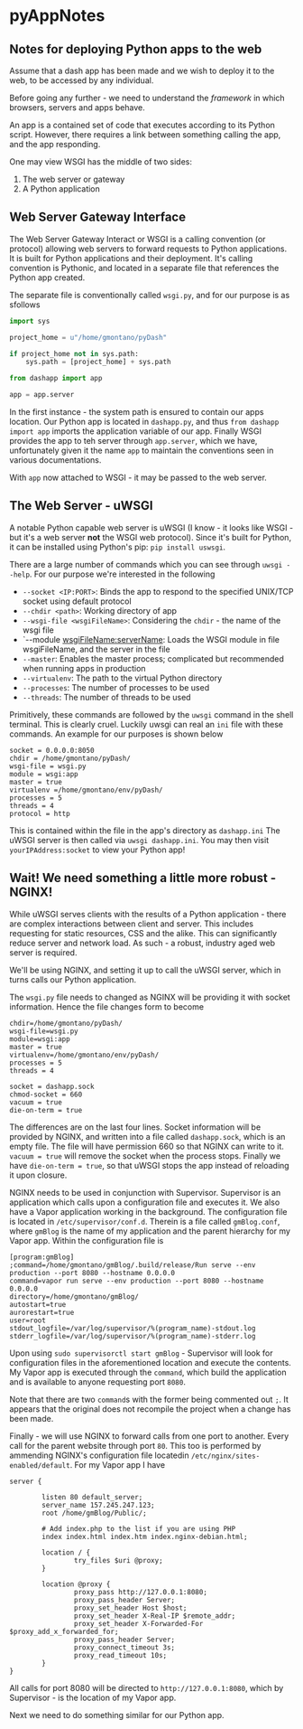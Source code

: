 # pyAppNotes
## Notes for deploying Python apps to the web

Assume that a dash app has been made and we wish to deploy it to the web, to be accessed by any individual.

Before going any further - we need to understand the *framework* in which browsers, servers and apps behave.

An app is a contained set of code that executes according to its Python script. However, there requires a link between something calling the app, and the app responding.

One may view WSGI has the middle of two sides:

1. The web server or gateway
2. A Python application

## Web Server Gateway Interface

The Web Server Gateway Interact or WSGI is a calling convention (or protocol) allowing web servers to forward requests to Python applications. It is built for Python applications and their deployment. It's calling convention is Pythonic, and located in a separate file that references the Python app created.

The separate file is conventionally called `wsgi.py`, and for our purpose is as sfollows

```python
import sys

project_home = u"/home/gmontano/pyDash"

if project_home not in sys.path:
    sys.path = [project_home] + sys.path

from dashapp import app

app = app.server
```

In the first instance - the system path is ensured to contain our apps location. Our Python app is located in `dashapp.py`, and thus `from dashapp import app` imports the application variable of our app. Finally WSGI provides the app to teh server through `app.server`, which we have, unfortunately given it the name `app` to maintain the conventions seen in various documentations.

With `app` now attached to WSGI - it may be passed to the web server.

## The Web Server - uWSGI

A notable Python capable web server is uWSGI (I know - it looks like WSGI - but it's a web server **not** the WSGI web protocol). Since it's built for Python, it can be installed using Python's pip: `pip install uswsgi`.

There are a large number of commands which you can see through `uwsgi --help`. For our purpose we're interested in the following

- `--socket <IP:PORT>`: Binds the app to respond to the specified UNIX/TCP socket using default protocol
- `--chdir <path>`: Working directory of app
- `--wsgi-file <wsgiFileName>`: Considering the `chdir` - the name of the wsgi file
- `--module <wsgiFileName:serverName>: Loads the WSGI module in file wsgiFileName, and the server in the file
- `--master`: Enables the master process; complicated but recommended when running apps in production
- `--virtualenv`: The path to the virtual Python directory
- `--processes`: The number of processes to be used
- `--threads`: The number of threads to be used

Primitively, these commands are followed by the `uwsgi` command in the shell terminal. This is clearly cruel. Luckily uwsgi can real an `ini` file with these commands. An example for our purposes is shown below

```shl
socket = 0.0.0.0:8050
chdir = /home/gmontano/pyDash/
wsgi-file = wsgi.py
module = wsgi:app
master = true
virtualenv =/home/gmontano/env/pyDash/
processes = 5
threads = 4
protocol = http
```

This is contained within the file in the app's directory as `dashapp.ini` The uWSGI server is then called via `uwsgi dashapp.ini`. You may then visit `yourIPAddress:socket` to view your Python app!

## Wait! We need something a little more robust - NGINX!

While uWSGI serves clients with the results of a Python application - there are complex interactions between client and server. This includes requesting for static resources, CSS and the alike. This can significantly reduce server and network load. As such - a robust, industry aged web server is required. 

We'll be using NGINX, and setting it up to call the uWSGI server, which in turns calls our Python application.

The `wsgi.py` file needs to changed as NGINX will be providing it with socket information. Hence the file changes form to become

```shl
chdir=/home/gmontano/pyDash/
wsgi-file=wsgi.py
module=wsgi:app
master = true
virtualenv=/home/gmontano/env/pyDash/
processes = 5
threads = 4

socket = dashapp.sock
chmod-socket = 660
vacuum = true
die-on-term = true
```

The differences are on the last four lines. Socket information will be provided by NGINX, and written into a file called `dashapp.sock`, which is an empty file. The file will have permission 660 so that NGINX can write to it. `vacuum = true` will remove the socket when the process stops. Finally we have `die-on-term = true`, so that uWSGI stops the app instead of reloading it upon closure.

NGINX needs to be used in conjunction with Supervisor. Supervisor is an application which calls upon a configuration file and executes it. We also have a Vapor application working in the background. The configuration file is located in `/etc/supervisor/conf.d`. Therein is a file called `gmBlog.conf`, where `gmBlog` is the name of my application and the parent hierarchy for my Vapor app. Within the configuration file is

```shl
[program:gmBlog]
;command=/home/gmontano/gmBlog/.build/release/Run serve --env production --port 8080 --hostname 0.0.0.0
command=vapor run serve --env production --port 8080 --hostname 0.0.0.0
directory=/home/gmontano/gmBlog/
autostart=true
aurorestart=true
user=root
stdout_logfile=/var/log/supervisor/%(program_name)-stdout.log
stderr_logfile=/var/log/supervisor/%(program_name)-stderr.log
```

Upon using `sudo supervisorctl start gmBlog` - Supervisor will look for configuration files in the aforementioned location and execute the contents. My Vapor app is executed through the `command`, which build the application and is available to anyone requesting port `8080`.

Note that there are two `command`s with the former being commented out `;`. It appears that the original does not recompile the project when a change has been made. 

Finally - we will use NGINX to forward calls from one port to another. Every call for the parent website through port `80`. This too is performed by ammending NGINX's configuration file locatedin `/etc/nginx/sites-enabled/default`. For my Vapor app I have

```shl
server {
        
        listen 80 default_server;
        server_name 157.245.247.123;
        root /home/gmBlog/Public/;

        # Add index.php to the list if you are using PHP
        index index.html index.htm index.nginx-debian.html;

        location / {
                try_files $uri @proxy;
        }

        location @proxy {
                proxy_pass http://127.0.0.1:8080;
                proxy_pass_header Server;
                proxy_set_header Host $host;
                proxy_set_header X-Real-IP $remote_addr;
                proxy_set_header X-Forwarded-For $proxy_add_x_forwarded_for;
                proxy_pass_header Server;
                proxy_connect_timeout 3s;
                proxy_read_timeout 10s;
        }
}
```

All calls for port 8080 will be directed to `http://127.0.0.1:8080`, which by Supervisor - is the location of my Vapor app.

Next we need to do something similar for our Python app. 


